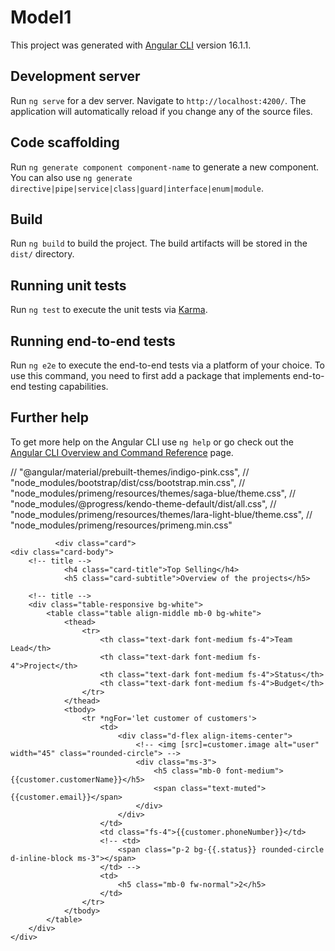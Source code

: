 # Model1

This project was generated with [Angular CLI](https://github.com/angular/angular-cli) version 16.1.1.

## Development server

Run `ng serve` for a dev server. Navigate to `http://localhost:4200/`. The application will automatically reload if you change any of the source files.

## Code scaffolding

Run `ng generate component component-name` to generate a new component. You can also use `ng generate directive|pipe|service|class|guard|interface|enum|module`.

## Build

Run `ng build` to build the project. The build artifacts will be stored in the `dist/` directory.

## Running unit tests

Run `ng test` to execute the unit tests via [Karma](https://karma-runner.github.io).

## Running end-to-end tests

Run `ng e2e` to execute the end-to-end tests via a platform of your choice. To use this command, you need to first add a package that implements end-to-end testing capabilities.

## Further help

To get more help on the Angular CLI use `ng help` or go check out the [Angular CLI Overview and Command Reference](https://angular.io/cli) page.

// "@angular/material/prebuilt-themes/indigo-pink.css",
// "node_modules/bootstrap/dist/css/bootstrap.min.css",
              // "node_modules/primeng/resources/themes/saga-blue/theme.css",
              // "node_modules/@progress/kendo-theme-default/dist/all.css",
              // "node_modules/primeng/resources/themes/lara-light-blue/theme.css",
              // "node_modules/primeng/resources/primeng.min.css"


              <div class="card">
    <div class="card-body">
        <!-- title -->
                <h4 class="card-title">Top Selling</h4>
                <h5 class="card-subtitle">Overview of the projects</h5>
            
        <!-- title -->
        <div class="table-responsive bg-white">
            <table class="table align-middle mb-0 bg-white">
                <thead>
                    <tr>
                        <th class="text-dark font-medium fs-4">Team Lead</th>
                        <th class="text-dark font-medium fs-4">Project</th>
                        <th class="text-dark font-medium fs-4">Status</th>
                        <th class="text-dark font-medium fs-4">Budget</th>
                    </tr>
                </thead>
                <tbody>
                    <tr *ngFor='let customer of customers'>
                        <td>
                            <div class="d-flex align-items-center">
                                <!-- <img [src]=customer.image alt="user" width="45" class="rounded-circle"> -->
                                <div class="ms-3">
                                    <h5 class="mb-0 font-medium">{{customer.customerName}}</h5>
                                    <span class="text-muted">{{customer.email}}</span>
                                </div>
                            </div>
                        </td>
                        <td class="fs-4">{{customer.phoneNumber}}</td>
                        <!-- <td>
                            <span class="p-2 bg-{{.status}} rounded-circle d-inline-block ms-3"></span>
                        </td> -->
                        <td>
                            <h5 class="mb-0 fw-normal">2</h5>
                        </td>
                    </tr>              
                </tbody>
            </table>
        </div>
    </div>
    
</div>   

